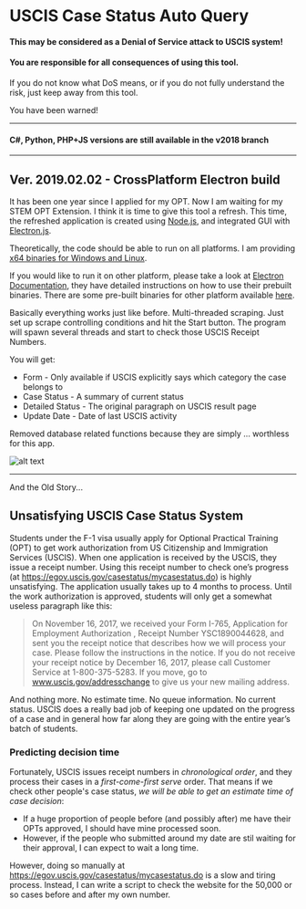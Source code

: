 # USCIS Case Status Auto Query

#### This may be considered as a Denial of Service attack to USCIS system!
#### You are responsible for all consequences of using this tool.
If you do not know what DoS means, or if you do not fully understand the risk, just keep away from this tool.

You have been warned!

***
#### C#, Python, PHP+JS versions are still available in the v2018 branch

***

## Ver. 2019.02.02 - CrossPlatform Electron build

It has been one year since I applied for my OPT. Now I am waiting for my STEM OPT Extension. I think it is time to give this tool a refresh. This time, the refreshed application is created using [Node.js](https://nodejs.org/en/), and integrated GUI with [Electron.js](https://electronjs.org/).

Theoretically, the code should be able to run on all platforms. I am providing [x64 binaries for Windows and Linux](https://github.com/gentlespoon/USCIS-Case-BatchQuery/releases).

If you would like to run it on other platform, please take a look at [Electron Documentation](https://electronjs.org/docs/tutorial/application-distribution), they have detailed instructions on how to use their prebuilt binaries. There are some pre-built binaries for other platform available [here](https://github.com/electron/electron/releases).

Basically everything works just like before. Multi-threaded scraping. Just set up scrape controlling conditions and hit the Start button. The program will spawn several threads and start to check those USCIS Receipt Numbers. 

You will get:
* Form - Only available if USCIS explicitly says which category the case belongs to
* Case Status - A summary of current status
* Detailed Status - The original paragraph on USCIS result page
* Update Date - Date of last USCIS activity

Removed database related functions because they are simply ... worthless for this app.

![alt text](https://raw.githubusercontent.com/gentlespoon/USCIS-Case-BatchQuery/master/2019-02-03-15-36-01.png "Running in Ubuntu")




***

And the Old Story...

## Unsatisfying USCIS Case Status System

Students under the F-1 visa usually apply for Optional Practical Training (OPT) to get work authorization from US Citizenship and Immigration Services (USCIS). When one application is received by the USCIS, they issue a receipt number. Using this receipt number to check one’s progress (at https://egov.uscis.gov/casestatus/mycasestatus.do) is highly unsatisfying. The application usually takes up to 4 months to process. Until the work authorization is approved, students will only get a somewhat useless paragraph like this:

> On November 16, 2017, we received your Form I-765, Application for Employment Authorization , Receipt Number YSC1890044628, and sent you the receipt notice that describes how we will process your case. Please follow the instructions in the notice. If you do not receive your receipt notice by December 16, 2017, please call Customer Service at 1-800-375-5283. If you move, go to www.uscis.gov/addresschange to give us your new mailing address.

And nothing more. No estimate time. No queue information. No current status. USCIS does a really bad job of keeping one updated on the progress of a case and in general how far along they are going with the entire year’s batch of students.

### Predicting decision time

Fortunately, USCIS issues receipt numbers in *chronological order*, and they process their cases in a *first-come-first serve* order. That means if we check other people's case status, *we will be able to get an estimate time of case decision*:

* If a huge proportion of people before (and possibly after) me have their OPTs approved, I should have mine processed soon.
* However, if the people who submitted around my date are stil waiting for their approval, I can expect to wait a long time.

However, doing so manually at https://egov.uscis.gov/casestatus/mycasestatus.do is a slow and tiring process. Instead, I can write a script to check the website for the 50,000 or so cases before and after my own number.


